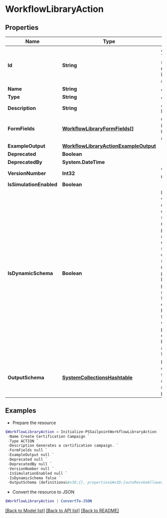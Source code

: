 # WorkflowLibraryAction
## Properties

Name | Type | Description | Notes
------------ | ------------- | ------------- | -------------
**Id** | **String** | Action ID. This is a static namespaced ID for the action | [optional] 
**Name** | **String** | Action Name | [optional] 
**Type** | **String** | Action type | [optional] 
**Description** | **String** | Action Description | [optional] 
**FormFields** | [**WorkflowLibraryFormFields[]**](WorkflowLibraryFormFields.md) | One or more inputs that the action accepts | [optional] 
**ExampleOutput** | [**WorkflowLibraryActionExampleOutput**](WorkflowLibraryActionExampleOutput.md) |  | [optional] 
**Deprecated** | **Boolean** |  | [optional] 
**DeprecatedBy** | **System.DateTime** |  | [optional] 
**VersionNumber** | **Int32** | Version number | [optional] 
**IsSimulationEnabled** | **Boolean** |  | [optional] 
**IsDynamicSchema** | **Boolean** | Determines whether the dynamic output schema is returned in place of the action&#39;s output schema. The dynamic schema lists non-static properties, like properties of a workflow form where each form has different fields. These will be provided dynamically based on available form fields. | [optional] [default to $false]
**OutputSchema** | [**SystemCollectionsHashtable**](.md) | Defines the output schema, if any, that this action produces. | [optional] 

## Examples

- Prepare the resource
```powershell
$WorkflowLibraryAction = Initialize-PSSailpointWorkflowLibraryAction  -Id sp:create-campaign `
 -Name Create Certification Campaign `
 -Type ACTION `
 -Description Generates a certification campaign. `
 -FormFields null `
 -ExampleOutput null `
 -Deprecated null `
 -DeprecatedBy null `
 -VersionNumber null `
 -IsSimulationEnabled null `
 -IsDynamicSchema false `
 -OutputSchema {definitions&#x3D;{}, properties&#x3D;{autoRevokeAllowed&#x3D;{$id&#x3D;#sp:create-campaign/autoRevokeAllowed, default&#x3D;true, examples&#x3D;[false], title&#x3D;autoRevokeAllowed, type&#x3D;boolean}, deadline&#x3D;{$id&#x3D;#sp:create-campaign/deadline, default&#x3D;, examples&#x3D;[2020-12-25T06:00:00.468Z], format&#x3D;date-time, pattern&#x3D;^.*$, title&#x3D;deadline, type&#x3D;string}, description&#x3D;{$id&#x3D;#sp:create-campaign/description, default&#x3D;, examples&#x3D;[A review of everyone&#39;s access by their manager.], pattern&#x3D;^.*$, title&#x3D;description, type&#x3D;string}, emailNotificationEnabled&#x3D;{$id&#x3D;#sp:create-campaign/emailNotificationEnabled, default&#x3D;true, examples&#x3D;[false], title&#x3D;emailNotificationEnabled, type&#x3D;boolean}, filter&#x3D;{$id&#x3D;#sp:create-campaign/filter, properties&#x3D;{id&#x3D;{$id&#x3D;#sp:create-campaign/filter/id, default&#x3D;, examples&#x3D;[e0adaae69852e8fe8b8a3d48e5ce757c], pattern&#x3D;^.*$, title&#x3D;id, type&#x3D;string}, type&#x3D;{$id&#x3D;#sp:create-campaign/filter/type, default&#x3D;, examples&#x3D;[CAMPAIGN_FILTER], pattern&#x3D;^.*$, title&#x3D;type, type&#x3D;string}}, title&#x3D;filter, type&#x3D;object}, id&#x3D;{$id&#x3D;#sp:create-campaign/id, default&#x3D;, examples&#x3D;[2c918086719eec070171a7e3355a360a], pattern&#x3D;^.*$, title&#x3D;id, type&#x3D;string}, name&#x3D;{$id&#x3D;#sp:create-campaign/name, default&#x3D;, examples&#x3D;[Manager Review], pattern&#x3D;^.*$, title&#x3D;name, type&#x3D;string}, recommendationsEnabled&#x3D;{$id&#x3D;#sp:create-campaign/recommendationsEnabled, default&#x3D;true, examples&#x3D;[false], title&#x3D;recommendationEnabled, type&#x3D;boolean}, type&#x3D;{$id&#x3D;#sp:create-campaign/type, default&#x3D;, examples&#x3D;[MANAGER], pattern&#x3D;^.*$, title&#x3D;type, type&#x3D;string}}, title&#x3D;sp:create-campaign, type&#x3D;object}
```

- Convert the resource to JSON
```powershell
$WorkflowLibraryAction | ConvertTo-JSON
```

[[Back to Model list]](../README.md#documentation-for-models) [[Back to API list]](../README.md#documentation-for-api-endpoints) [[Back to README]](../README.md)

